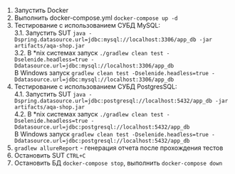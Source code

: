 1.	Запустить Docker
2.	Выполнить docker-compose.yml `docker-compose up -d`
3. Тестирование с использованием СУБД MySQL:        
3.1. Запустить SUT `java -Dspring.datasource.url=jdbc:mysql://localhost:3306/app_db -jar artifacts/aqa-shop.jar`  
3.2. В *nix системах запуск `./gradlew clean test -Dselenide.headless=true -Ddatasource.url=jdbc:mysql://localhost:3306/app_db`  
    В Windows запуск `gradlew clean test -Dselenide.headless=true -Ddatasource.url=jdbc:mysql://localhost:3306/app_db`
4.  Тестирование с использованием СУБД PostgresSQL:  
4.1. Запустить SUT `java -Dspring.datasource.url=jdbc:postgresql://localhost:5432/app_db -jar artifacts/aqa-shop.jar`  
4.2. В *nix системах запуск `./gradlew clean test -Dselenide.headless=true -Ddatasource.url=jdbc:postgresql://localhost:5432/app_db`  
    В Windows запуск `gradlew clean test -Dselenide.headless=true -Ddatasource.url=jdbc:postgresql://localhost:5432/app_db`
5.  `gradlew allureReport` - генерация отчета после прохождения
    тестов
6. Остановить SUT `CTRL+C`
7. Остановить БД `docker-compose stop`, выполнить `docker-compose down`